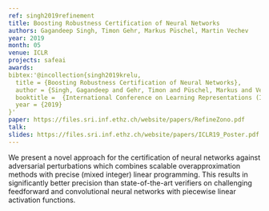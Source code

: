 ```yaml
---
ref: singh2019refinement
title: Boosting Robustness Certification of Neural Networks
authors: Gagandeep Singh, Timon Gehr, Markus Püschel, Martin Vechev
year: 2019
month: 05
venue: ICLR
projects: safeai
awards:
bibtex:'@incollection{singh2019krelu,
  title = {Boosting Robustness Certification of Neural Networks},
  author = {Singh, Gagandeep and Gehr, Timon and Püschel, Markus and Vechev, Martin},
  booktitle =  {International Conference on Learning Representations (ICLR)},
  year = {2019}
}'
paper: https://files.sri.inf.ethz.ch/website/papers/RefineZono.pdf
talk:
slides: https://files.sri.inf.ethz.ch/website/papers/ICLR19_Poster.pdf
---
```

We present a novel approach for the certification of neural networks against adversarial perturbations which combines scalable overapproximation methods with precise (mixed integer) linear programming. This results in significantly better precision than state-of-the-art verifiers on challenging feedforward and convolutional neural networks with piecewise linear activation functions.
